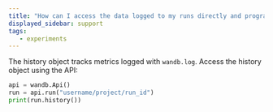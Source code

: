 ```yaml
---
title: "How can I access the data logged to my runs directly and programmatically?"
displayed_sidebar: support
tags:
   - experiments
---
```

The history object tracks metrics logged with `wandb.log`. Access the history object using the API:

```python
api = wandb.Api()
run = api.run("username/project/run_id")
print(run.history())
```
